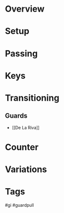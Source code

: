 # Overview
# Setup
# Passing
# Keys
# Transitioning
## Guards
- [[De La Riva]]
# Counter
# Variations
# Tags
#gi #guardpull 